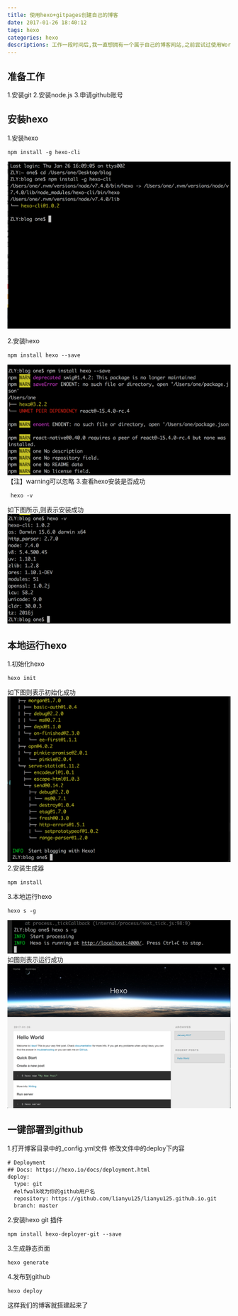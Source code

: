 ```yaml
---
title: 使用hexo+gitpages创建自己的博客
date: 2017-01-26 18:40:12
tags: hexo
categories: hexo
descriptions: 工作一段时间后,我一直想拥有一个属于自己的博客网站,之前尝试过使用WordPress、jekyll+gitpages等方式创建自己的博客网站,然而这两个用着都不太顺手,wordPress需要购买空间或者是自己搭建服务器,而jekyll官方资料又比较少,而且也没有找到自己喜欢的主题。有一天无意间发现微信阅读团队的博客主题比较绚丽,让我有一种眼前一亮的感觉。然后我就开始查看他们是使用什么方式构建的博客网站,最后发现他们使用hexo+gitpages方式来构建团队的博客。我在网上翻阅了相关资料后发现，用hexo+gitpages方式构建博客网站好处多多,不仅仅是速度快，还有就是可以使用leanCloud来存储阅读次数。
---
```

## 准备工作
1.安装git
2.安装node.js
3.申请github账号
## 安装hexo
1.安装hexo
```
npm install -g hexo-cli
```
![](../../img/hexo-cli.png)

2.安装hexo
```
npm install hexo --save
```
![](../../img/hexo_save.png)
【注】warning可以忽略
3.查看hexo安装是否成功
```
 hexo -v 
```
如下图所示,则表示安装成功
![](../../img/hexo_v.png)
## 本地运行hexo
1.初始化hexo
```
hexo init
```
如下图则表示初始化成功
![](../../img/hexo_init.png)
2.安装生成器
```
npm install 
```
3.本地运行hexo
```
hexo s -g 
```
![](../../img/hexo_run.png)
 如图则表示运行成功
 ![](../../img/hexo_demo.png)
## 一键部署到github
1.打开博客目录中的_config.yml文件
修改文件中的deploy下内容

```
# Deployment
## Docs: https://hexo.io/docs/deployment.html
deploy:
  type: git
  #elfwalk改为你的github用户名
  repository: https://github.com/lianyu125/lianyu125.github.io.git
  branch: master
```
2.安装hexo git 插件
```
npm install hexo-deployer-git --save
```
3.生成静态页面
```
hexo generate
```
4.发布到github
```
hexo deploy
```
这样我们的博客就搭建起来了 [](https://lianyu125.github.io)

 













